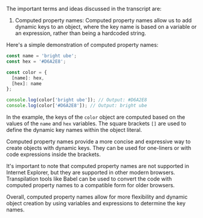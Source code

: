 The important terms and ideas discussed in the transcript are:

1. Computed property names: Computed property names allow us to add dynamic keys to an object, where the key name is based on a variable or an expression, rather than being a hardcoded string.

Here's a simple demonstration of computed property names:

```javascript
const name = 'bright ube';
const hex = '#D6A2E8';

const color = {
  [name]: hex,
  [hex]: name
};

console.log(color['bright ube']); // Output: #D6A2E8
console.log(color['#D6A2E8']); // Output: bright ube
```

In the example, the keys of the `color` object are computed based on the values of the `name` and `hex` variables. The square brackets `[]` are used to define the dynamic key names within the object literal.

Computed property names provide a more concise and expressive way to create objects with dynamic keys. They can be used for one-liners or with code expressions inside the brackets.

It's important to note that computed property names are not supported in Internet Explorer, but they are supported in other modern browsers. Transpilation tools like Babel can be used to convert the code with computed property names to a compatible form for older browsers.

Overall, computed property names allow for more flexibility and dynamic object creation by using variables and expressions to determine the key names.